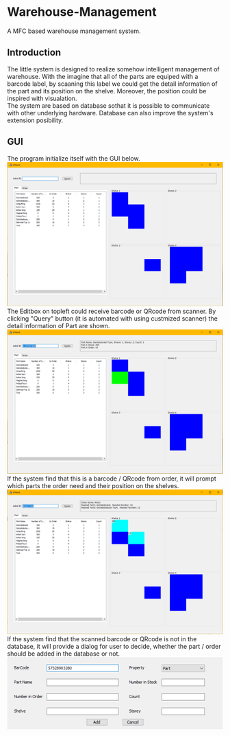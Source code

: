 # Warehouse-Management
A MFC based warehouse management system.

## Introduction
The little system is designed to realize somehow intelligent management of warehouse. With the imagine that all of the parts are equiped with a barcode label, by scaaning this label we could get the detail information of the part and its position on the shelve. Moreover, the position could be inspired with visualation.  
The system are based on database sothat it is possible to communicate with other underlying hardware. Database can also improve the system's extension posibility.

## GUI
The program initialize itself with the GUI below.  
![image](https://github.com/wenyi1994/Warehouse-Management/blob/master/pics/GUI.png)  
The Editbox on topleft could receive barcode or QRcode from scanner. By clicking "Query" button (it is automated with using custmized scanner) the detail information of Part are shown.  
![image](https://github.com/wenyi1994/Warehouse-Management/blob/master/pics/Part.png)  
If the system find that this is a barcode / QRcode from order, it will prompt which parts the order need and their position on the shelves.  
![image](https://github.com/wenyi1994/Warehouse-Management/blob/master/pics/Order.png)  
If the system find that the scanned barcode or QRcode is not in the database, it will provide a dialog for user to decide, whether the part / order should be added in the database or not.  
![image](https://github.com/wenyi1994/Warehouse-Management/blob/master/pics/Add.png)
